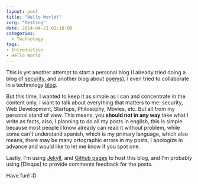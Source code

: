```yaml
---
layout: post
title: "Hello World!"
zorg: "testing"
date: 2014-04-21 02:10:00
categories:
  - Technology
tags:
- Introduction
- Hello World
---
```


This is yet another attempt to start a personal blog (I already tried doing a blog of [security], and another blog about [poems]), I even tried to collaborate in a technology [blog]. 

But this time, I wanted to keep it as simple as I can and concentrate in the content only, I want to talk about everything that matters to me: security, Web Development, Startups, Philosophy, Movies, etc. But all from my personal stand of view. This means, you **should not in any way** take what I write as facts, also, I planning to do all my posts in english, this is simple because most people I know already can read it without problem, while some can't understand spanish, which is my primary language, which also means, there may be many ortographic errors in my posts, I apologize in advance and would like to let me know if you spot one.

Lastly, I'm using [Jekyll], and [Github pages] to host this blog, and I'm probably using [Disqus] to provide comments feedback for the posts.

Have fun! :D

[security]: securityisaj0ke.blogspot.mx
[poems]: http://pdadme.blogspot.mx/
[blog]: http://plusbits.mx/
[Jekyll]: http://jekyllrb.com/
[Github pages]: https://pages.github.com/